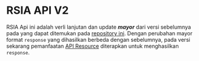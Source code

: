 # RSIA API V2
RSIA Api ini adalah verli lanjutan dan update ***mayor*** dari versi sebelumnya pada yang dapat ditemukan pada [repository ini](https://github.com/halimkun/rsia-api). 
Dengan perubahan mayor format ```response``` yang dihasilkan berbeda dengan sebelumnya, pada versi sekarang pemanfaatan [API Resource](https://laravel.com/docs/eloquent-resources) diterapkan untuk menghasilkan ```response```.
